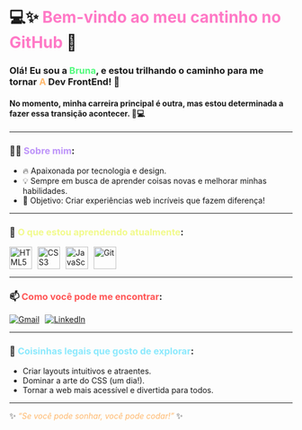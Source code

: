 # 💻✨ <span style="color:#ff79c6;">Bem-vindo ao meu cantinho no GitHub</span> 👋

### Olá! Eu sou a **<span style="color:#50fa7b;">Bruna</span>**, e estou trilhando o caminho para me tornar **<span style="color:#ffb86c;">A</span> Dev FrontEnd!** 🚀  
#### No momento, minha carreira principal é outra, mas estou determinada a fazer essa transição acontecer. 💪💻

---

### 👩‍💻 <span style="color:#bd93f9;">Sobre mim</span>:
- 🔥 Apaixonada por tecnologia e design.
- 💡 Sempre em busca de aprender coisas novas e melhorar minhas habilidades.
- 🎯 Objetivo: Criar experiências web incríveis que fazem diferença!

---

### 🌱 <span style="color:#f1fa8c;">O que estou aprendendo atualmente</span>:
<div style="display: flex; gap: 10px;">
  <img src="https://cdn.jsdelivr.net/gh/devicons/devicon/icons/html5/html5-original.svg" width="40" height="40" alt="HTML5"/>
  <img src="https://cdn.jsdelivr.net/gh/devicons/devicon/icons/css3/css3-original.svg" width="40" height="40" alt="CSS3"/>
  <img src="https://cdn.jsdelivr.net/gh/devicons/devicon/icons/javascript/javascript-original.svg" width="40" height="40" alt="JavaScript"/>
  <img src="https://cdn.jsdelivr.net/gh/devicons/devicon/icons/git/git-original-wordmark.svg" width="40" height="40" alt="Git"/>
</div>

---

### 📫 <span style="color:#ff5555;">Como você pode me encontrar</span>:
<div style="display: flex; gap: 10px;">
  <a href="mailto:bruna1062@gmail.com" target="_blank">
    <img src="https://img.shields.io/badge/Gmail-D14836?style=for-the-badge&logo=gmail&logoColor=white" alt="Gmail"/>
  </a>
  <a href="https://www.linkedin.com/in/brunamatosmercuri" target="_blank">
    <img src="https://img.shields.io/badge/-LinkedIn-%230077B5?style=for-the-badge&logo=linkedin&logoColor=white" alt="LinkedIn"/>
  </a>
</div>

---

### 🎨 <span style="color:#8be9fd;">Coisinhas legais que gosto de explorar</span>:
- Criar layouts intuitivos e atraentes.
- Dominar a arte do CSS (um dia!).
- Tornar a web mais acessível e divertida para todos.

---

✨ *<span style="color:#ffb86c;">“Se você pode sonhar, você pode codar!”</span>* ✨

